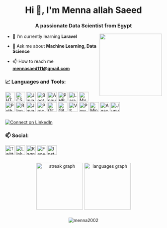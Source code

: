 <h1 align="center">Hi 👋, I'm Menna allah Saeed</h1>
<h3 align="center">A passionate Data Scientist from Egypt</h3>

<img align="right" height="200" src="https://mir-s3-cdn-cf.behance.net/project_modules/max_1200/4283b367578677.5b3e5c21edefc.gif"  />

- 🌱 I’m currently learning **Laravel**

- 💬 Ask me about **Machine Learning, Data Science**

- 📫 How to reach me **mennasaed111@gmail.com**

###
### 📈 Languages and Tools:
[<img src="https://skillicons.dev/icons?i=html" alt="HTML5 logo" height="30">](https://skillicons.dev/icons?i=html) 
[<img src="https://skillicons.dev/icons?i=css" alt="CSS3 logo" height="30">](https://skillicons.dev/icons?i=css)
[<img src="https://skillicons.dev/icons?i=js" alt="JavaScript logo" height="30">](https://skillicons.dev/icons?i=js) 
[<img src="https://skillicons.dev/icons?i=bootstrap" alt="Bootstrap logo" height="30">](https://skillicons.dev/icons?i=bootstrap) 
[<img src="https://skillicons.dev/icons?i=angular" alt="Angular logo" height="30">](https://skillicons.dev/icons?i=angular) 
[<img src="https://skillicons.dev/icons?i=php" alt="PHP logo" height="30">](https://skillicons.dev/icons?i=php) 
[<img src="https://skillicons.dev/icons?i=laravel" alt="Laravel logo" height="30">](https://skillicons.dev/icons?i=laravel) 
[<img src="https://skillicons.dev/icons?i=mysql" alt="MySQL logo" height="30">](https://skillicons.dev/icons?i=mysql) 
[<img src="https://skillicons.dev/icons?i=py" alt="Python logo" height="30">](https://skillicons.dev/icons?i=py) 
[<img src="https://skillicons.dev/icons?i=r" alt="R logo" height="30">](https://skillicons.dev/icons?i=r) 
[<img src="https://skillicons.dev/icons?i=java" alt="Java logo" height="30">](https://skillicons.dev/icons?i=java) 
[<img src="https://skillicons.dev/icons?i=processing" alt="Processing logo" height="30">](https://skillicons.dev/icons?i=processing) 
[<img src="https://skillicons.dev/icons?i=github" alt="GitHub logo" height="30">](https://skillicons.dev/icons?i=github) 
[<img src="https://skillicons.dev/icons?i=git" alt="Git logo" height="30">](https://skillicons.dev/icons?i=git) 
[<img src="https://skillicons.dev/icons?i=vscode" alt="VS Code logo" height="30">](https://skillicons.dev/icons?i=vscode) 
[<img src="https://skillicons.dev/icons?i=powershell" alt="PowerShell logo" height="30">](https://skillicons.dev/icons?i=powershell)
[<img src="https://cdn.jsdelivr.net/gh/devicons/devicon/icons/minitab/minitab-original.svg" alt="Minitab logo" height="30">](https://cdn.jsdelivr.net/gh/devicons/devicon/icons/minitab/minitab-original.svg) 
[<img src="https://cdn.jsdelivr.net/gh/devicons/devicon/icons/anaconda/anaconda-original.svg" alt="Anaconda logo" height="30">](https://cdn.jsdelivr.net/gh/devicons/devicon/icons/anaconda/anaconda-original.svg) 
[<img src="https://cdn.jsdelivr.net/gh/devicons/devicon/icons/jupyter/jupyter-original.svg" alt="Jupyter logo" height="30">](https://cdn.jsdelivr.net/gh/devicons/devicon/icons/jupyter/jupyter-original.svg) 

###
<p align="left">
  <a href="https://linkedin.com/in/menna2002" target="_blank">
    <img src="https://img.shields.io/badge/Connect%20on%20LinkedIn-%230A66C2.svg?style=for-the-badge&logo=linkedin&logoColor=white" alt="Connect on LinkedIn" />
  </a>
</p>

###

### 📫 Social:
[<img src="https://raw.githubusercontent.com/rahuldkjain/github-profile-readme-generator/master/src/images/icons/Social/twitter.svg" alt="Twitter" height="30">](https://twitter.com/mennasaed111) 
[<img src="https://raw.githubusercontent.com/rahuldkjain/github-profile-readme-generator/master/src/images/icons/Social/linked-in-alt.svg" alt="LinkedIn" height="30">](https://linkedin.com/in/menna2002) 
[<img src="https://raw.githubusercontent.com/rahuldkjain/github-profile-readme-generator/master/src/images/icons/Social/kaggle.svg" alt="Kaggle" height="30">](https://kaggle.com/mennaallahsaed) 
[<img src="https://raw.githubusercontent.com/rahuldkjain/github-profile-readme-generator/master/src/images/icons/Social/facebook.svg" alt="Facebook" height="30">](https://fb.com/100010387547953) 
[<img src="https://raw.githubusercontent.com/rahuldkjain/github-profile-readme-generator/master/src/images/icons/Social/instagram.svg" alt="Instagram" height="30">](https://instagram.com/mennasaed111)

###

<div align="center">
  <img src="https://streak-stats.demolab.com?user=Menna2002&locale=en&mode=daily&theme=dracula&hide_border=false&border_radius=5" height="150" alt="streak graph" />
  <img src="https://github-readme-stats.vercel.app/api/top-langs?username=Menna2002&locale=en&hide_title=false&layout=compact&card_width=320&langs_count=6&theme=dracula&hide_border=false" height="150" alt="languages graph" />
</div>

###

<div align="center">
<p> <img src="https://komarev.com/ghpvc/?username=menna2002&label=Profile%20views&color=0e75b6&style=flat" alt="menna2002" /> </p>
</div>

###
